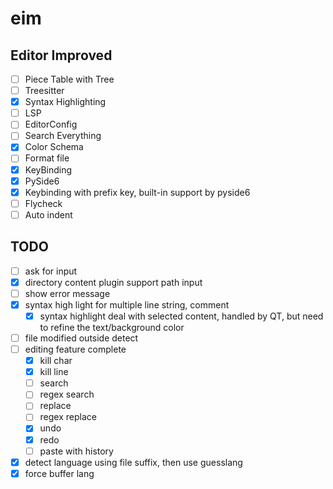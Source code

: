 # eim
## Editor Improved

- [ ] Piece Table with Tree
- [ ] Treesitter
- [x] Syntax Highlighting
- [ ] LSP
- [ ] EditorConfig
- [ ] Search Everything
- [x] Color Schema
- [ ] Format file
- [x] KeyBinding
- [x] PySide6
- [x] Keybinding with prefix key, built-in support by pyside6
- [ ] Flycheck
- [ ] Auto indent

## TODO
- [ ] ask for input
- [X] directory content plugin support path input
- [ ] show error message
- [X] syntax high light for multiple line string, comment
  - [X] syntax highlight deal with selected content, handled by QT, but need to refine the text/background color
- [ ] file modified outside detect
- [ ] editing feature complete
  - [X] kill char
  - [X] kill line
  - [ ] search
  - [ ] regex search
  - [ ] replace
  - [ ] regex replace
  - [X] undo
  - [X] redo
  - [ ] paste with history
- [X] detect language using file suffix, then use guesslang
- [X] force buffer lang
